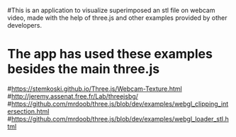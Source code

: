 #This is an application to visualize superimposed an stl file on webcam video, made with the help of three.js and other examples provided by other developers.
# The app has used these examples besides the main three.js
#https://stemkoski.github.io/Three.js/Webcam-Texture.html
#http://jeremy.assenat.free.fr/Lab/threejsbg/
#https://github.com/mrdoob/three.js/blob/dev/examples/webgl_clipping_intersection.html
#https://github.com/mrdoob/three.js/blob/dev/examples/webgl_loader_stl.html
